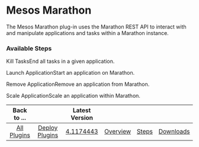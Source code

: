 
# Mesos Marathon

The Mesos Marathon plug-in uses the Marathon REST API to interact with and manipulate applications and tasks within a Marathon instance.


### Available Steps

Kill TasksEnd all tasks in a given application.

Launch ApplicationStart an application on Marathon.

Remove ApplicationRemove an application from Marathon.

Scale ApplicationScale an application within Marathon.



|Back to ...||Latest Version||||
| :---: | :---: | :---: | :---: | :---: | :---: |
|[All Plugins](../../index.md)|[Deploy Plugins](../README.md)|[4.1174443](https://raw.githubusercontent.com/UrbanCode/IBM-UCD-PLUGINS/main/files/mesos-marathon/ucd-mesos-marathon-4.1174443.zip)|[Overview](overview.md)|[Steps](steps.md)|[Downloads](downloads.md)|
